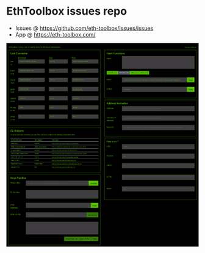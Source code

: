 # EthToolbox issues repo

* Issues @ https://github.com/eth-toolbox/issues/issues
* App @ https://eth-toolbox.com/

![](./eth-toolbox.com_.png)
